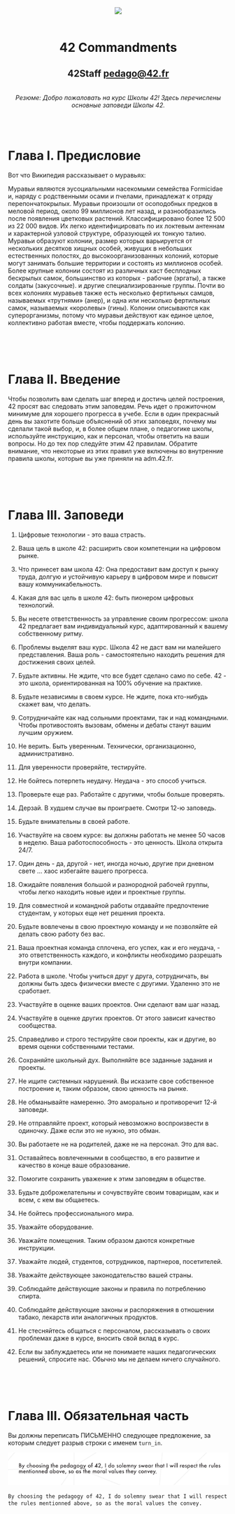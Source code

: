 
<center><image src="https://github.com/evgenkarlson/ALL_SCHOOL_42/raw/master/03_Norme____(%D0%9D%D0%BE%D1%80%D0%BC%D1%8B_%D0%B8_%D0%9F%D1%80%D0%B0%D0%B2%D0%B8%D0%BB%D0%B0_%D0%A8%D0%BA%D0%BE%D0%BB%D1%8B)/src/page1image3852832-small-13.png"></center>
</br>
<center><h1>42 Commandments</h1></center>
<center><h2>42Staff <a href="pedago@42.fr">pedago@42.fr</a></h2></center>
</br>
<center><i>Резюме: Добро пожаловать на курс Школы 42! Здесь перечислены основные заповеди Школы 42.</i></center>
</br>
</br>
</br>


# Глава I. Предисловие

Вот что Википедия рассказывает о муравьях:

Муравьи являются эусоциальными насекомыми семейства Formicidae и, наряду с родственными осами и пчелами, принадлежат к отряду перепончатокрылых. Муравьи произошли от осоподобных предков в меловой период, около 99 миллионов лет назад, и разнообразились после появления цветковых растений. Классифицировано более 12 500 из 22 000 видов. Их легко идентифицировать по их локтевым антеннам и характерной узловой структуре, образующей их тонкую талию.
Муравьи образуют колонии, размер которых варьируется от нескольких десятков хищных особей, живущих в небольших естественных полостях, до высокоорганизованных колоний, которые могут занимать большие территории и состоять из миллионов особей. Более крупные колонии состоят из различных каст бесплодных бескрылых самок, большинство из которых - рабочие (эргаты), а также солдаты (закусочные).
и другие специализированные группы. Почти во всех колониях муравьев также есть несколько фертильных самцов, называемых «трутнями» (анер), и одна или несколько фертильных самок, называемых «королевы» (гины). Колонии описываются как суперорганизмы, потому что муравьи действуют как единое целое, коллективно работая вместе, чтобы поддержать колонию.


</br>
</br>
</br>


# Глава II. Введение

Чтобы позволить вам сделать шаг вперед и достичь целей построения, 42 просят вас следовать этим заповедям. Речь идет о прожиточном минимуме для хорошего прогресса в учебе. Если в один прекрасный день вы захотите больше объяснений об этих заповедях, почему мы сделали такой выбор, и, в более общем плане, о педагогике школы, используйте инструкцию, как и персонал, чтобы ответить на ваши вопросы. Но до тех пор следуйте этим 42 правилам. Обратите внимание, что некоторые из этих правил уже включены во внутренние правила школы, которые вы уже приняли на adm.42.fr.


</br>
</br>
</br>


# Глава III. Заповеди

1. Цифровые технологии - это ваша страсть.

2. Ваша цель в школе 42: расширить свои компетенции на цифровом рынке.

3. Что принесет вам школа 42: Она предоставит вам доступ к рынку труда, долгую и устойчивую карьеру в цифровом мире и повысит вашу коммуникабельность.

4. Какая для вас цель в школе 42: быть пионером цифровых технологий.

5. Вы несете ответственность за управление своим прогрессом: школа 42 предлагает вам индивидуальный курс, адаптированный к вашему собственному ритму.

6. Проблемы выделят ваш курс. Школа 42 не даст вам ни малейшего представления. Ваша роль - самостоятельно находить решения для достижения своих целей.

7. Будьте активны. Не ждите, что все будет сделано само по себе. 42 - это школа, ориентированная на 100% обучение на практике.

8. Будьте независимы в своем курсе. Не ждите, пока кто-нибудь скажет вам, что делать.

9. Сотрудничайте как над сольными проектами, так и над командными. Чтобы противостоять вызовам, обмены и дебаты станут вашим лучшим оружием.

10. Не верить. Быть уверенным. Технически, организационно, административно.

11. Для уверенности проверяйте, тестируйте.

12. Не бойтесь потерпеть неудачу. Неудача - это способ учиться.

13. Проверьте еще раз. Работайте с другими, чтобы больше проверять.

14. Дерзай. В худшем случае вы проиграете. Смотри 12-ю заповедь.

15. Будьте внимательны в своей работе.

16. Участвуйте на своем курсе: вы должны работать не менее 50 часов в неделю. Ваша работоспособность - это ценность. Школа открыта 24/7.

17. Один день - да, другой - нет, иногда ночью, другие при дневном свете ... хаос избегайте вашего прогресса.

18. Ожидайте появления большой и разнородной рабочей группы, чтобы легко находить новые идеи и проектные группы.

19. Для совместной и командной работы отдавайте предпочтение студентам, у которых еще нет решения проекта.

20. Будьте вовлечены в свою проектную команду и не позволяйте ей делать свою работу без вас.

21. Ваша проектная команда сплочена, его успех, как и его неудача, - это ответственность каждого, и конфликты необходимо разрешать внутри компании.

22. Работа в школе. Чтобы учиться друг у друга, сотрудничать, вы должны быть здесь физически вместе с другими. Удаленно это не сработает.

23. Участвуйте в оценке ваших проектов. Они сделают вам шаг назад.

24. Участвуйте в оценке других проектов. От этого зависит качество сообщества.

25. Справедливо и строго тестируйте свои проекты, как и другие, во время оценки собственными тестами.

26. Сохраняйте школьный дух. Выполняйте все заданные задания и проекты.

27. Не ищите системных нарушений. Вы исказите свое собственное построение и, таким образом, свою ценность на рынке.

28. Не обманывайте намеренно. Это аморально и противоречит 12-й заповеди.

29. Не отправляйте проект, который невозможно воспроизвести в одиночку. Даже если это не нужно, это обман.

30. Вы работаете не на родителей, даже не на персонал. Это для вас.

31. Оставайтесь вовлеченными в сообщество, в его развитие и качество в конце
ваше образование.

32. Помогите сохранить уважение к этим заповедям в обществе.

33. Будьте доброжелательны и сочувствуйте своим товарищам, как и всем, с кем вы общаетесь.

34. Не бойтесь профессионального мира.

35. Уважайте оборудование.

36. Уважайте помещения. Таким образом даются конкретные инструкции.

37. Уважайте людей, студентов, сотрудников, партнеров, посетителей.

38. Уважайте действующее законодательство вашей страны.

39. Соблюдайте действующие законы и правила по потреблению спирта.

40. Соблюдайте действующие законы и распоряжения в отношении табако, лекарств или аналогичных продуктов.

41. Не стесняйтесь общаться с персоналом, рассказывать о своих проблемах даже в курсе, вносить свой вклад в курс.

42. Если вы заблуждаетесь или не понимаете наших педагогических решений, спросите нас. Обычно мы не делаем ничего случайного.


</br>
</br>
</br>


# Глава III. Обязательная часть

Вы должны переписать ПИСЬМЕННО следующее предложение, за которым следует разрыв строки с именем `turn_in`.

 ![to_the_letter](./to_the_letter.png)

    By choosing the pedagogy of 42, I do solemny swear that I will respect the rules mentionned above, so as the moral values the convey.

